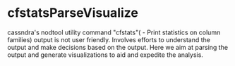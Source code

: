 cfstatsParseVisualize
=====================

cassndra's nodtool utility command "cfstats"( - Print statistics on column families) output is not user friendly. Involves efforts to understand the output and make decisions based on the output. Here we aim at parsing the output and generate visualizations to aid and expedite the analysis. 
